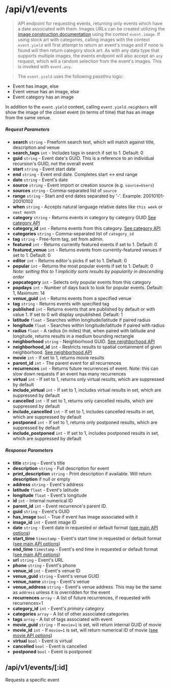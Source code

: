 # /api/v1/events

> API endpoint for requesting events, returning only events which have a date associated with them.  Images URLs can be created utilizing the [image construction documentation](images.md) using the context ```event.image```.  If using stock art with categories, calling images with the context ```event.yield``` will first attempt to return an event's image and if none is found will then return category stock art.  As with any data type that supports multiple images, the events endpoint will also accept an ```any``` request, which will a random selection from the event's images.  This is invoked with ```event.any```.

> The ```event.yield``` uses the following passthru logic:

* Event has image, else
* Event venue has an image, else
* Event category has an image

In addition to the ```event.yield``` context, calling ```event.yield.neighbors``` will show the image of the closet event (in terms of time) that has an image from the same venue.

##### Request Parameters
- **search** ```string``` - Freeform search text, which will match against title, description and venue
- **search_tags** ```int``` - Includes tags in search if set to 1. Default: 0
- **guid** ```string``` - Event date's GUID.  This is a reference to an individual recursion's GUID, not the overall event
- **start** ```string``` - Event start date
- **end** ```string``` - Event end date.  Completes start <-> end range
- **date** ```string``` - Event's date
- **source** ```string``` - Event import or creation source (e.g. ```source=Users```)
- **sources** ```string``` - Comma-separated list of ```source```
- **range** ```string``` - Start and end dates separated by '-'.  Example: 20010101-20010102
- **when** ```string``` - Accepts natural language relative dates like ```this week``` or ```next month```
- **category** ```string``` - Returns events in category by category GUID [See category API](api_events_categories.md)
- **category_id** ```int``` - Returns events from this category. [See category API](api_events_categories.md)
- **categories** ```string``` - Comma-separated list of ```category_id```
- **tag** ```string``` - Free-form tag, set from admin.
- **featured** ```int``` - Returns currently featured events if set to 1. Default: 0
- **featured_venue** ```int``` - Returns events from currently-featured venues if set to 1.  Default: 0
- **editor** ```int``` - Returns editor's picks if set to 1. Default: 0
- **popular** ```int``` - Returns the most popular events if set to 1.  Default: 0 *Note: setting this to 1 implicitly sorts results by popularity in descending order*
- **popcategory** ```int``` - Selects only popular events from this category
- **popdays** ```int``` - Number of days back to look for popular events.  Default: 1, Maximum: 14
- **venue_guid** ```int``` - Returns events from a specified venue
- **tag** ```string``` - Returns events with specified tag
- **published** ```int``` - Returns events that are published by default or with value 1.  If set to 0 will display unpublished.  Default: 1
- **latitude** ```float``` - Searches within longitude/latitude if paired radius
- **longitude** ```float``` - Searches within longitude/latitude if paired with radius
- **radius** ```float``` - A radius (in miles) that, when paired with latitude and longitude, returns results in a medium bounding rectangle
- **neighborhood** ```string``` - Neighborhood GUID. [See neighborhood API](api_places_neighborhoods.md)
- **neighborhood_id** ```int``` - Restricts results to spatial containment of given neighborhood.  [See neighborhood API](api_places_neighborhoods.md)
- **movie** ```int``` - If set to 1, returns movie results
- **parent_id** ```int``` - The parent event for all recurrences
- **recurrences** ```int``` - Returns future recurrences of event.  Note: this can slow down requests if an event has many recurrences
- **virtual** ```int``` - If set to 1, returns only virtual results, which are suppressed by default
- **include_virtual** ```int``` - If set to 1, includes virtual results in set, which are suppressed by default
- **cancelled** ```int``` - If set to 1, returns only cancelled results, which are suppressed by default
- **include_cancelled** ```int``` - If set to 1, includes cancelled results in set, which are suppressed by default
- **postponed** ```int``` - If set to 1, returns only postponed results, which are suppressed by default
- **include_postponed** ```int``` - If set to 1, includes postponed results in set, which are suppressed by default

##### Response Parameters
- **title** ```string``` - Event's title
- **description** ```string``` - Full description for event
- **print_description** ```string``` - Print description if available.  Will return **description** if null or empty
- **address** ```string``` - Event's address
- **latitude** ```float``` - Event's latitude
- **longitude** ```float``` - Event's longitude
- **id** ```int``` - Internal numerical ID
- **parent_id** ```int``` - Event recurrence's parent ID.
- **guid** ```string``` - Event's GUID
- **has_image** ```bool``` - True if event has image associated with it
- **image_id** ```int``` - Event image ID
- **date** ```string``` - Event date in requested or default format ([see main API options](api.md))
- **start_time** ```timestamp``` - Event's start time in requested or default format ([see main API options](api.md))
- **end_time** ```timestamp``` - Event's end time in requested or default format ([see main API options](api.md))
- **url** ```string``` - Event's URL
- **phone** ```string``` - Event's phone
- **venue_id** ```int``` - Event's venue ID
- **venue_guid** ```string``` - Event's venue GUID
- **venue_name** ```string``` - Event's venue
- **venue_address** ```string``` - Event's venue address.  This may be the same as ```address``` unless it is overridden for the event
- **recurrences** ```array``` - A list of future recurrences, if requested with recurrences=1
- **category_id** ```int``` - Event's *primary* category
- **categories** ```array``` - A list of other associated categories
- **tags** ```array``` - A list of tags associated with event
- **movie_guid** ```string``` - If ```movie=1``` is set, will return internal GUID of movie
- **movie_id** ```int``` - If ```movie=1``` is set, will return numerical ID of movie ([see movie API options](api_events_movies.md))
- **virtual** ```bool``` - Event is virtual
- **cancelled** ```bool``` - Event is cancelled
- **postponed** ```bool``` - Event is postponed

## /api/v1/events/[:id]
Requests a specific event
